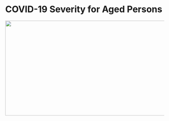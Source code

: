 # COVID-19 Severity for Aged Persons

<p align="center"><img src="https://user-images.githubusercontent.com/91028101/233187319-13a7457a-3392-4bfa-b64a-3a01021fe486.gif" width="600" height="300"></p>
